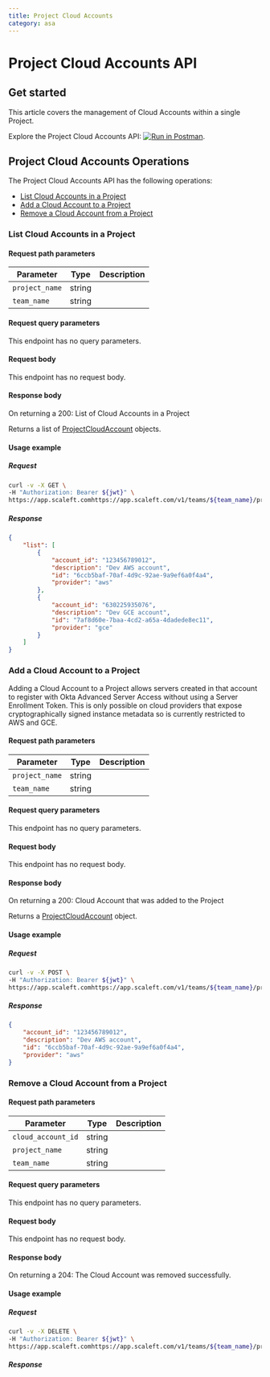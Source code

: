 ```yaml
---
title: Project Cloud Accounts
category: asa
---
```


# Project Cloud Accounts API

## Get started

This article covers the management of Cloud Accounts within a single Project.

Explore the Project Cloud Accounts API: [![Run in Postman](https://run.pstmn.io/button.svg)](https://example.com).


## Project Cloud Accounts Operations


The Project Cloud Accounts API has the following operations:
* [List Cloud Accounts in a Project](#list-cloud-accounts-in-a-project)
* [Add a Cloud Account to a Project](#add-a-cloud-account-to-a-project)
* [Remove a Cloud Account from a Project](#remove-a-cloud-account-from-a-project)


### List Cloud Accounts in a Project

<ApiOperation method="GET" url="https://app.scaleft.com/v1/teams/${team_name}/projects/${project_name}/cloud_accounts" />


#### Request path parameters

| Parameter | Type        | Description   |
| --------- | ----------- | ------------- |
| `project_name`   | string |  |
| `team_name`   | string |  |


#### Request query parameters

This endpoint has no query parameters.

#### Request body

This endpoint has no request body.

#### Response body

On returning a 200: List of Cloud Accounts in a Project

Returns a list of [ProjectCloudAccount](/docs/asa/objects.html#projectcloudaccount) objects.

#### Usage example

##### Request

```bash
curl -v -X GET \
-H "Authorization: Bearer ${jwt}" \
https://app.scaleft.comhttps://app.scaleft.com/v1/teams/${team_name}/projects/${project_name}/cloud_accounts

```

##### Response
```json
{
	"list": [
		{
			"account_id": "123456789012",
			"description": "Dev AWS account",
			"id": "6ccb5baf-70af-4d9c-92ae-9a9ef6a0f4a4",
			"provider": "aws"
		},
		{
			"account_id": "630225935076",
			"description": "Dev GCE account",
			"id": "7af8d60e-7baa-4cd2-a65a-4dadede8ec11",
			"provider": "gce"
		}
	]
}
```
### Add a Cloud Account to a Project

<ApiOperation method="POST" url="https://app.scaleft.com/v1/teams/${team_name}/projects/${project_name}/cloud_accounts" />
Adding a Cloud Account to a Project allows servers created in that account to register with Okta Advanced Server Access without using a Server Enrollment Token. This is only possible on cloud providers that expose cryptographically signed instance metadata so is currently restricted to AWS and GCE.

#### Request path parameters

| Parameter | Type        | Description   |
| --------- | ----------- | ------------- |
| `project_name`   | string |  |
| `team_name`   | string |  |


#### Request query parameters

This endpoint has no query parameters.

#### Request body

This endpoint has no request body.

#### Response body

On returning a 200: Cloud Account that was added to the Project

Returns a [ProjectCloudAccount](/docs/asa/objects.html#projectcloudaccount) object.

#### Usage example

##### Request

```bash
curl -v -X POST \
-H "Authorization: Bearer ${jwt}" \
https://app.scaleft.comhttps://app.scaleft.com/v1/teams/${team_name}/projects/${project_name}/cloud_accounts

```

##### Response
```json
{
	"account_id": "123456789012",
	"description": "Dev AWS account",
	"id": "6ccb5baf-70af-4d9c-92ae-9a9ef6a0f4a4",
	"provider": "aws"
}
```
### Remove a Cloud Account from a Project

<ApiOperation method="DELETE" url="https://app.scaleft.com/v1/teams/${team_name}/projects/${project_name}/cloud_accounts/${cloud_account_id}" />


#### Request path parameters

| Parameter | Type        | Description   |
| --------- | ----------- | ------------- |
| `cloud_account_id`   | string |  |
| `project_name`   | string |  |
| `team_name`   | string |  |


#### Request query parameters

This endpoint has no query parameters.

#### Request body

This endpoint has no request body.

#### Response body

On returning a 204: The Cloud Account was removed successfully.



#### Usage example

##### Request

```bash
curl -v -X DELETE \
-H "Authorization: Bearer ${jwt}" \
https://app.scaleft.comhttps://app.scaleft.com/v1/teams/${team_name}/projects/${project_name}/cloud_accounts/${cloud_account_id}

```

##### Response
```json

```


